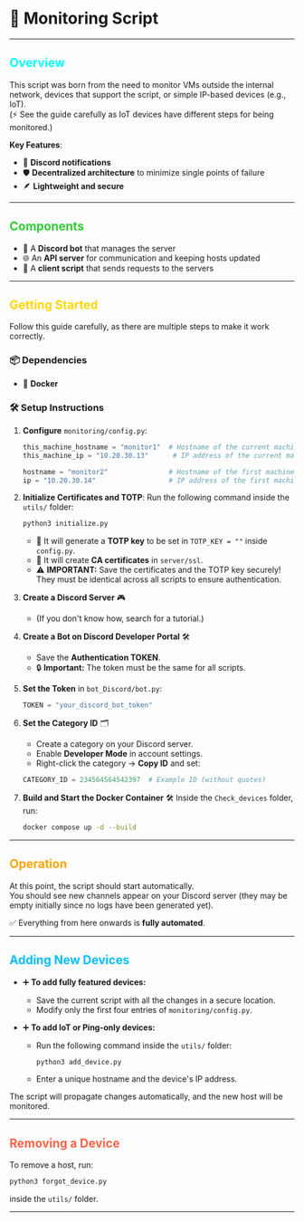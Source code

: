 # 🚀 Monitoring Script

---

## <span style="color:cyan">**Overview**</span>

This script was born from the need to monitor VMs outside the internal network, devices that support the script, or simple IP-based devices (e.g., IoT).  
(⚡ See the guide carefully as IoT devices have different steps for being monitored.)

**Key Features**:
- 🔔 **Discord notifications**
- 🛡️ **Decentralized architecture** to minimize single points of failure
- 🪶 **Lightweight and secure**

---

## <span style="color:limegreen">**Components**</span>

- 🤖 A **Discord bot** that manages the server
- 🌐 An **API server** for communication and keeping hosts updated
- 🧩 A **client script** that sends requests to the servers

---

## <span style="color:gold">**Getting Started**</span>

Follow this guide carefully, as there are multiple steps to make it work correctly.

### 📦 **Dependencies**
- 🐳 **Docker**

### 🛠️ **Setup Instructions**

1. **Configure** `monitoring/config.py`:
   ```python
   this_machine_hostname = "monitor1"  # Hostname of the current machine
   this_machine_ip = "10.20.30.13"      # IP address of the current machine

   hostname = "monitor2"               # Hostname of the first machine to monitor
   ip = "10.20.30.14"                  # IP address of the first machine to monitor
   ```

2. **Initialize Certificates and TOTP**:
   Run the following command inside the `utils/` folder:
   ```bash
   python3 initialize.py
   ```
   - 🔑 It will generate a **TOTP key** to be set in `TOTP_KEY = ""` inside `config.py`.
   - 📜 It will create **CA certificates** in `server/ssl`.
   - ⚠️ **IMPORTANT:** Save the certificates and the TOTP key securely! They must be identical across all scripts to ensure authentication.

3. **Create a Discord Server** 🎮
   - (If you don't know how, search for a tutorial.)

4. **Create a Bot on Discord Developer Portal** 🛠️
   - Save the **Authentication TOKEN**.
   - 🔒 **Important:** The token must be the same for all scripts.

5. **Set the Token** in `bot_Discord/bot.py`:
   ```python
   TOKEN = "your_discord_bot_token"
   ```

6. **Set the Category ID** 🗂️
   - Create a category on your Discord server.
   - Enable **Developer Mode** in account settings.
   - Right-click the category -> **Copy ID** and set:
   ```python
   CATEGORY_ID = 234564564542397  # Example ID (without quotes)
   ```

7. **Build and Start the Docker Container** 🛠️
   Inside the `Check_devices` folder, run:
   ```bash
   docker compose up -d --build
   ```

---

## <span style="color:orange">**Operation**</span>

At this point, the script should start automatically.  
You should see new channels appear on your Discord server (they may be empty initially since no logs have been generated yet).

✅ Everything from here onwards is **fully automated**.

---

## <span style="color:deepskyblue">**Adding New Devices**</span>

- ➕ **To add fully featured devices:**
  - Save the current script with all the changes in a secure location.
  - Modify only the first four entries of `monitoring/config.py`.

- ➕ **To add IoT or Ping-only devices:**
  - Run the following command inside the `utils/` folder:
    ```bash
    python3 add_device.py
    ```
  - Enter a unique hostname and the device's IP address.

The script will propagate changes automatically, and the new host will be monitored.

---

## <span style="color:tomato">**Removing a Device**</span>

To remove a host, run:
```bash
python3 forgot_device.py
```
inside the `utils/` folder.

---
